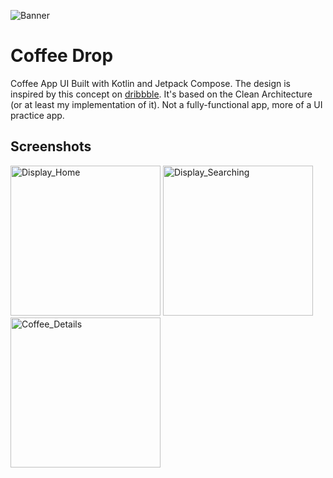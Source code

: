 ![Banner](https://user-images.githubusercontent.com/70282966/235357222-ad354802-011c-4981-81b1-e1f7230bac74.svg)
<h1>Coffee Drop</h1>
Coffee App UI Built with Kotlin and Jetpack Compose. The design is inspired by this concept on <a href="https://dribbble.com/shots/15475209-Coffee-Shop-Mobile-Apps-Dark-Mode">dribbble</a>. It's based on the Clean Architecture (or at least my implementation of it). Not a fully-functional app, more of a UI practice app.

## Screenshots
<p>
  <img width="240" alt="Display_Home" src="https://github.com/dev-xero/coffee-drop-ui/assets/70282966/74843b9d-746d-4698-b7d6-566aeae8f057">
  <img width="240" alt="Display_Searching" src="https://github.com/dev-xero/coffee-drop-ui/assets/70282966/b0e3f963-e646-4a6a-b650-29cfe80a6260">
  <img width="240" alt="Coffee_Details" src="https://github.com/dev-xero/coffee-drop-ui/assets/70282966/41a4880c-ec37-4d83-9137-4a054882407a">
</p>
